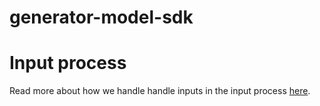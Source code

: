# generator-model-sdk


# Input process

Read more about how we handle handle inputs in the input process [here](./docs/The%20input%20process.md).